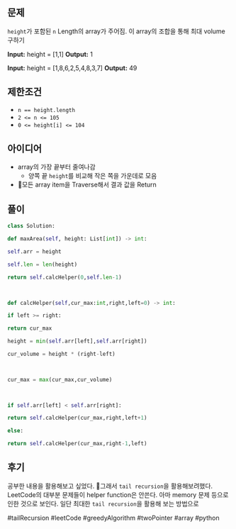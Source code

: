 ## 문제
`height`가 포함된 `n` Length의 array가 주어짐. 이 array의 조합을 통해 최대 volume 구하기

**Input:** height = [1,1]
**Output:** 1

**Input:** height = [1,8,6,2,5,4,8,3,7]
**Output:** 49

## 제한조건
- `n == height.length`
- `2 <= n <= 105`
- `0 <= height[i] <= 104`
## 아이디어
- array의 가장 끝부터 줄여나감
	- 양쪽 끝 `height`를 비교해 작은 쪽을 가운데로 모음
- 모든 array item을 Traverse해서 결과 값을 Return

## 풀이

```python
class Solution:

def maxArea(self, height: List[int]) -> int:

self.arr = height

self.len = len(height)

return self.calcHelper(0,self.len-1)

  

def calcHelper(self,cur_max:int,right,left=0) -> int:

if left >= right:

return cur_max

height = min(self.arr[left],self.arr[right])

cur_volume = height * (right-left)

  

cur_max = max(cur_max,cur_volume)

  

if self.arr[left] < self.arr[right]:

return self.calcHelper(cur_max,right,left+1)

else:

return self.calcHelper(cur_max,right-1,left)
```

## 후기
공부한 내용을 활용해보고 싶었다. 그래서 `tail recursion`을 활용해보려했다. LeetCode의 대부분 문제들이 helper function은 안쓴다. 아마 memory 문제 등으로 인한 것으로 보인다. 일단 최대한 `tail recursion`을 활용해 보는 방법으로

#tailRecursion #leetCode #greedyAlgorithm #twoPointer #array #python 
